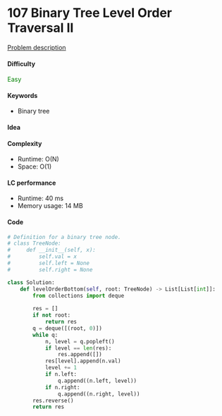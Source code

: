 107 Binary Tree Level Order Traversal II
=======================
[Problem description](https://leetcode.com/problems/binary-tree-level-order-traversal-ii/)

#### Difficulty
<span style="color:green">Easy</span>

#### Keywords
- Binary tree

#### Idea

#### Complexity
- Runtime: O(N)
- Space: O(1)
  
#### LC performance
- Runtime: 40 ms
- Memory usage: 14 MB

#### Code
```python
# Definition for a binary tree node.
# class TreeNode:
#     def __init__(self, x):
#         self.val = x
#         self.left = None
#         self.right = None

class Solution:
    def levelOrderBottom(self, root: TreeNode) -> List[List[int]]:
        from collections import deque
        
        res = []
        if not root:
            return res
        q = deque([(root, 0)])
        while q:
            n, level = q.popleft()
            if level == len(res):
                res.append([])
            res[level].append(n.val)
            level += 1
            if n.left:
                q.append((n.left, level))
            if n.right:
                q.append((n.right, level))
        res.reverse()
        return res
```